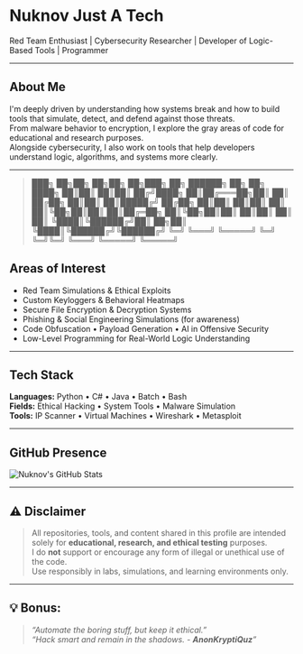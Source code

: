 #  Nuknov Just A Tech
 Red Team Enthusiast |  Cybersecurity Researcher |  Developer of Logic-Based Tools |  Programmer

---

##  About Me

I'm deeply driven by understanding how systems break and how to build tools that simulate, detect, and defend against those threats.  
From malware behavior to encryption, I explore the gray areas of code for educational and research purposes.  
Alongside cybersecurity, I also work on tools that help developers understand logic, algorithms, and systems more clearly.

---

> ███╗   ██╗██╗   ██╗██╗  ██╗███╗   ██╗ ██████╗ ██╗   ██╗
> ████╗  ██║██║   ██║██║ ██╔╝████╗  ██║██╔═══██╗██║   ██║
> ██╔██╗ ██║██║   ██║█████╔╝ ██╔██╗ ██║██║   ██║██║   ██║
> ██║╚██╗██║██║   ██║██╔═██╗ ██║╚██╗██║██║   ██║██║   ██║
> ██║ ╚████║╚██████╔╝██║  ██╗██║ ╚████║╚██████╔╝╚██████╔╝
> ╚═╝  ╚═══╝ ╚═════╝ ╚═╝  ╚═╝╚═╝  ╚═══╝ ╚═════╝  ╚═════╝


##  Areas of Interest

- Red Team Simulations & Ethical Exploits  
- Custom Keyloggers & Behavioral Heatmaps  
- Secure File Encryption & Decryption Systems  
- Phishing & Social Engineering Simulations (for awareness)  
- Code Obfuscation • Payload Generation • AI in Offensive Security  
- Low-Level Programming for Real-World Logic Understanding  

---

##  Tech Stack

**Languages:** Python • C# • Java • Batch • Bash  
**Fields:** Ethical Hacking • System Tools • Malware Simulation  
**Tools:** IP Scanner • Virtual Machines • Wireshark • Metasploit

---

##  GitHub Presence

![Nuknov's GitHub Stats](https://github-readme-stats.vercel.app/api?username=Nuknov&show_icons=true&theme=radical)   

---

## ⚠️ Disclaimer

> All repositories, tools, and content shared in this profile are intended solely for **educational, research, and ethical testing** purposes.  
> I do **not** support or encourage any form of illegal or unethical use of the code.  
> Use responsibly in labs, simulations, and learning environments only.

---

## 💡 Bonus:
>*“Automate the boring stuff, but keep it ethical.”*  
>*“Hack smart and remain in the shadows. - **AnonKryptiQuz**”*  
